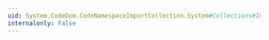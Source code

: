 ```yaml
---
uid: System.CodeDom.CodeNamespaceImportCollection.System#Collections#ICollection#CopyTo(System.Array,System.Int32)
internalonly: False
---
```

